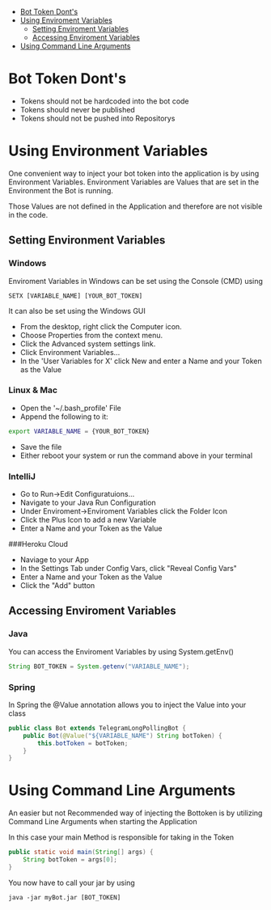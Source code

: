 * [Bot Token Dont's](#bot-token-donts)
* [Using Enviroment Variables](#using-environment-variables)
  * [Setting Enviroment Variables](#setting-environment-variables)
  * [Accessing Enviroment Variables](#accessing-enviroment-variables)
* [Using Command Line Arguments](#using-command-line-arguments)

# <a id="bot-token-donts"></a> Bot Token Dont's ##
* Tokens should not be hardcoded into the bot code
* Tokens should never be published
* Tokens should not be pushed into Repositorys

# <a id="using-environment-variables"></a> Using Environment Variables ###
One convenient way to inject your bot token into the application is by using Environment Variables. Environment Variables are Values that are set in the Environment the Bot is running.

Those Values are not defined in the Application and therefore are not visible in the code.

## <a id="setting-environment-variables"></a> Setting Environment Variables ###

### Windows
Enviroment Variables in Windows can be set using the Console (CMD) using
```batchfile
SETX [VARIABLE_NAME] [YOUR_BOT_TOKEN]
```

It can also be set using the Windows GUI
* From the desktop, right click the Computer icon.
* Choose Properties from the context menu.
* Click the Advanced system settings link.
* Click Environment Variables...
* In the 'User Variables for X' click New and enter a Name and your Token as the Value

### Linux & Mac
* Open the '~/.bash_profile' File
* Append the following to it:
```bash
export VARIABLE_NAME = {YOUR_BOT_TOKEN}
```
* Save the file
* Either reboot your system or run the command above in your terminal

### IntelliJ
* Go to Run->Edit Configuratuions...
* Navigate to your Java Run Configuration
* Under Enviroment->Enviroment Variables click the Folder Icon
* Click the Plus Icon to add a new Variable
* Enter a Name and your Token as the Value

###Heroku Cloud
* Naviage to your App
* In the Settings Tab under Config Vars, click "Reveal Config Vars"
* Enter a Name and your Token as the Value
* Click the "Add" button

## <a id="accessing-enviroment-variables"></a> Accessing Enviroment Variables ##

### Java
You can access the Enviroment Variables by using System.getEnv()

```java
String BOT_TOKEN = System.getenv("VARIABLE_NAME");
```

### Spring

In Spring the @Value annotation allows you to inject the Value into your class
```java
public class Bot extends TelegramLongPollingBot {
    public Bot(@Value("${VARIABLE_NAME") String botToken) {
        this.botToken = botToken;
    }
}
```

# <a id="sing-command-line-arguments"></a> Using Command Line Arguments
An easier but not Recommended way of injecting the Bottoken is by utilizing Command Line Arguments when starting the Application

In this case your main Method is responsible for taking in the Token

```java
public static void main(String[] args) {
    String botToken = args[0];
}
```

You now have to call your jar by using
```
java -jar myBot.jar [BOT_TOKEN]
```